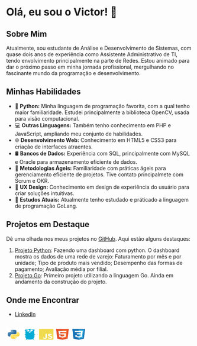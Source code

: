 # Olá, eu sou o Victor! 👋

## Sobre Mim

Atualmente, sou estudante de Análise e Desenvolvimento de Sistemas, com quase dois anos de experiência como Assistente Administrativo de TI, tendo envolvimento principalmente na parte de Redes. Estou animado para dar o próximo passo em minha jornada profissional, mergulhando no fascinante mundo da programação e desenvolvimento.

## Minhas Habilidades

- 🐍 **Python:** Minha linguagem de programação favorita, com a qual tenho maior familiaridade. Estudei principalmente a biblioteca OpenCV, usada para visão computacional.
- 💻 **Outras Linguagens:** Também tenho conhecimento em PHP e JavaScript, ampliando meu conjunto de habilidades.
- 🌐 **Desenvolvimento Web:** Conhecimento em HTML5 e CSS3 para criação de interfaces atraentes.
- 🛢️ **Bancos de Dados:** Experiência com SQL, principalmente com MySQL e Oracle para armazenamento eficiente de dados.
- 🔄 **Metodologias Ágeis:** Familiaridade com práticas ágeis para gerenciamento eficiente de projetos. Tive contato principalmete com Scrum e OKR.
- 🎨 **UX Design:** Conhecimento em design de experiência do usuário para criar soluções intuitivas.
- 🌱 **Estudos Atuais:** Atualmente tenho estudado e práticado a linguagem de programação GoLang.

## Projetos em Destaque

Dê uma olhada nos meus projetos no [GitHub](https://github.com/victor-rva). Aqui estão alguns destaques:

1. [Projeto Python](https://github.com/victor-rva/Dashboard_Python): Fazendo uma dashboard com python. O dashboard mostra os dados de uma rede de varejo: Faturamento por mês e por unidade; Tipo de produto mais vendido; Desempenho das formas de pagamento; Avaliação média por filial.
2. [Projeto Go](https://github.com/victor-rva/Projeto01_GO): Primeiro projeto utilizando a linguagem Go. Ainda em andamento da construção do projeto.

## Onde me Encontrar

- [LinkedIn](https://www.linkedin.com/in/victor-vecchio-3b2153209/)


<div style="display: inline_block"><br>
    <img align="center" alt="Victor-Python" height="30" width="40" src="https://raw.githubusercontent.com/devicons/devicon/master/icons/python/python-original.svg">
  <img align="center" alt="Victor-Go" height="30" width="40" src="https://raw.githubusercontent.com/devicons/devicon/master/icons/go/go-plain.svg">
    <img align="center" alt="Victor-Js" height="30" width="40" src="https://raw.githubusercontent.com/devicons/devicon/master/icons/javascript/javascript-plain.svg">
  <img align="center" alt="Rafa-HTML" height="30" width="40" src="https://raw.githubusercontent.com/devicons/devicon/master/icons/html5/html5-original.svg">
  <img align="center" alt="Rafa-CSS" height="30" width="40" src="https://raw.githubusercontent.com/devicons/devicon/master/icons/css3/css3-original.svg">

</div>

